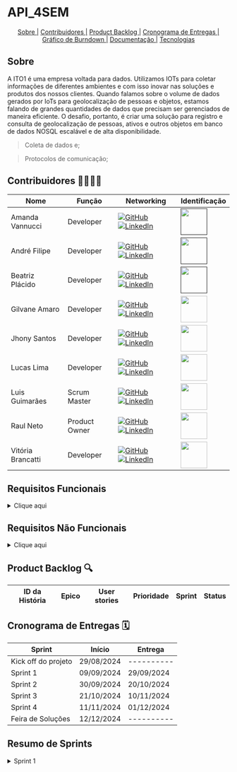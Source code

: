 
# API_4SEM

<div align=center>
     <a href="#sobre">Sobre |</a>
     <a href="#equipe">Contribuidores |</a>
     <a href="#backlog">Product Backlog |</a>
     <a href="#cronograma">Cronograma de Entregas |</a>
     <a href="#burndown">Gráfico de Burndown |</a>
     <a href="#docs">Documentação |</a>
     <a href="#tecnologias">Tecnologias</a>
</div>


  <span id="sobro">

  ## Sobre 

  <p align="left">A ITO1 é uma empresa voltada para dados. Utilizamos IOTs para coletar informações de diferentes ambientes e com isso inovar nas soluções e produtos dos nossos clientes. Quando falamos sobre o volume de dados gerados por IoTs para geolocalização de pessoas e objetos, estamos falando de grandes quantidades de dados que precisam ser gerenciados de maneira eficiente. O desafio, portanto, é criar uma solução para registro e consulta de geolocalização de pessoas, ativos e outros objetos em banco de dados NOSQL escalável e de alta disponibilidade. <br>

> Coleta de dados e;

> Protocolos de comunicação;


<span id="equipe"> 
     
## Contribuidores 👨‍💻👩‍💻


Nome | Função | Networking | Identificação
--- | --- | --- | --- | 
Amanda Vannucci | Developer |   <a href="https://github.com/Amandavannuccic"><img src="https://img.shields.io/badge/GitHub-100000?style=for-the-badge&logo=github&logoColor=white" alt="GitHub"></a> <a href="https://www.linkedin.com/in/amanda-vannucci/"><img src="https://img.shields.io/badge/linkedin-%230077B5.svg?&style=for-the-badge&logo=linkedin&logoColor=white" alt="LinkedIn"></a> |    <a href="" ><img src="https://avatars.githubusercontent.com/u/127263243?v=4" width="60"></a>
André Filipe | Developer | <a href="https://github.com/AndreMeneses0103"><img src="https://img.shields.io/badge/GitHub-100000?style=for-the-badge&logo=github&logoColor=white" alt="GitHub"></a><a href="https://www.linkedin.com/in/andre-meneses-dev/"><img src="https://img.shields.io/badge/linkedin-%230077B5.svg?&style=for-the-badge&logo=linkedin&logoColor=white" alt="LinkedIn"></a> | <a href="" ><img src="https://github.com/TechHorizonBR/API_3SEM/assets/89109574/ca09a732-b248-41dc-ab7c-145822ffd74b" width="60"></a> |
Beatriz Plácido | Developer | <a href="https://github.com/BeatrizPlacido"><img src="https://img.shields.io/badge/GitHub-100000?style=for-the-badge&logo=github&logoColor=white" alt="GitHub"></a><a href="https://www.linkedin.com/in/beatrizzpl%C3%A1cido"><img src="https://img.shields.io/badge/linkedin-%230077B5.svg?&style=for-the-badge&logo=linkedin&logoColor=white" alt="LinkedIn"></a>| <a href="" ><img src="https://avatars.githubusercontent.com/u/127264395?v=4" width="60"></a>
Gilvane Amaro | Developer| <a href="https://github.com/gilvaneamaro"><img src="https://img.shields.io/badge/GitHub-100000?style=for-the-badge&logo=github&logoColor=white5" alt="GitHub"></a> <a href="https://www.linkedin.com/in/gilvane-amaro/"><img src="https://img.shields.io/badge/linkedin-%230077B5.svg?&style=for-the-badge&logo=linkedin&logoColor=white" alt="LinkedIn"></a> |<img src="https://avatars.githubusercontent.com/u/121205315?v=4" width="60">|
Jhony Santos | Developer | <a href="https://github.com/santosjhony12"><img src="https://img.shields.io/badge/GitHub-100000?style=for-the-badge&logo=github&logoColor=white" alt="GitHub"></a><a href="https://www.linkedin.com/in/jhony-santos-de-souza-920229238"><img src="https://img.shields.io/badge/linkedin-%230077B5.svg?&style=for-the-badge&logo=linkedin&logoColor=white" alt="LinkedIn"></a> |<img src="https://avatars.githubusercontent.com/u/123211025?v=4" width="60">|
Lucas Lima|Developer|<a href="https://github.com/SuieverSide"><img src="https://img.shields.io/badge/GitHub-100000?style=for-the-badge&logo=github&logoColor=white" alt="GitHub"></a> <a href="https://www.linkedin.com/in/lucas-lima-a20055144/"><img src="https://img.shields.io/badge/linkedin-%230077B5.svg?&style=for-the-badge&logo=linkedin&logoColor=white" alt="LinkedIn"></a> | <img src="https://avatars.githubusercontent.com/u/31674205?v=4" width="60"> |
Luis Guimarães | Scrum Master | <a href="https://github.com/LuisPGuimaraes"><img src="https://img.shields.io/badge/GitHub-100000?style=for-the-badge&logo=github&logoColor=white5" alt="GitHub"></a><a href="https://www.linkedin.com/in/luis-guimar%C3%A3es-99865b1b8"><img src="https://img.shields.io/badge/linkedin-%230077B5.svg?&style=for-the-badge&logo=linkedin&logoColor=white" alt="LinkedIn"></a> |<img src="https://avatars.githubusercontent.com/u/127263371?v=4" width="60"> |
Raul Neto| Product Owner | <a href="https://github.com/raulnt"><img src="https://img.shields.io/badge/GitHub-100000?style=for-the-badge&logo=github&logoColor=white" alt="GitHub"></a> <a href="https://www.linkedin.com/in/raul-neto-b51b24157/"><img src="https://img.shields.io/badge/linkedin-%230077B5.svg?&style=for-the-badge&logo=linkedin&logoColor=white" alt="LinkedIn"></a> |<img src="https://avatars.githubusercontent.com/u/127263427?v=4" width="60">|
Vitória Brancatti|Developer|<a href="https://github.com/vitoriabrancatti"><img src="https://img.shields.io/badge/GitHub-100000?style=for-the-badge&logo=github&logoColor=white" alt="GitHub"></a> <a href="https://www.linkedin.com/in/vitoriabrancatti/"><img src="https://img.shields.io/badge/linkedin-%230077B5.svg?&style=for-the-badge&logo=linkedin&logoColor=white" alt="LinkedIn"></a> |<img src="https://avatars.githubusercontent.com/u/102263593?v=4" width="60">|

## Requisitos Funcionais

<details>
     
<summary>Clique aqui</summary>

Itens | Identificação Backlog
-- |-- |




</details>

## Requisitos Não Funcionais

<details>
     
<summary>Clique aqui</summary>

Itens | Identificação Backlog
-- |-- |




</details>



<span id="backlog">
     
## Product Backlog 🔍



ID da História |Epico | User stories | Prioridade | Sprint | Status
--- | --- | --- | --- | --- | --- |





<span id="cronograma">

## Cronograma de Entregas 🗓️

Sprint| Início| Entrega  
--- | --- | ---
Kick off do projeto| 29/08/2024| ----------
Sprint 1| 09/09/2024| 29/09/2024 
Sprint 2| 30/09/2024| 20/10/2024 
Sprint 3| 21/10/2024| 10/11/2024 
Sprint 4| 11/11/2024| 01/12/2024 
Feira de Soluções| 12/12/2024| ----------


## Resumo de Sprints

<details>
     
<summary>Sprint 1</summary>



<details>


